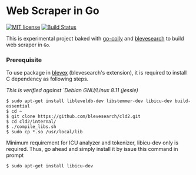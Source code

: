 # Web Scraper in Go 

[![MIT license](https://img.shields.io/badge/License-MIT-blue.svg)](https://lbesson.mit-license.org/)
[![Build Status](https://travis-ci.com/atthakorn/web-scraper.svg?branch=master)](https://travis-ci.com/atthakorn/web-scraper) 


This is experimental project baked with [go-colly](https://github.com/gocolly/colly) and  [blevesearch](https://github.com/blevesearch) to build web scraper in `Go`.  


### Prerequisite

To use package in [blevex](https://github.com/blevesearch/blevex) (blevesearch's extension), 
it is required to install C dependency as following steps.

*This is verified against `Debian GNU/Linux 8.11 (jessie)*

```shell
$ sudo apt-get install libleveldb-dev libstemmer-dev libicu-dev build-essential
$ cd ~
$ git clone https://github.com/blevesearch/cld2.git
$ cd cld2/internal/
$ ./compile_libs.sh
$ sudo cp *.so /usr/local/lib
```


Minimum requirement for ICU analyzer and tokenizer, libicu-dev only is required. 
Thus, go ahead and simply install it by issue this command in prompt

```shell
$ sudo apt-get install libicu-dev
```   